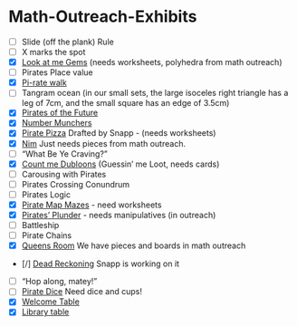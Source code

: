 # Math-Outreach-Exhibits

- [ ] Slide (off the plank) Rule
- [ ] X marks the spot
- [X] [Look at me Gems](./eulerCharacteristic) (needs worksheets, polyhedra from math outreach)
- [ ] Pirates Place value
- [X] [Pi-rate walk](./pi-rateWalk)
- [ ] Tangram ocean (in our small sets, the large isoceles right triangle has a leg of 7cm, and the small square has an edge of 3.5cm)
- [X] [Pirates of the Future](./robots)
- [X] [Number Munchers](./videoGames)
- [X] [Pirate Pizza](./pizza) Drafted by Snapp - (needs worksheets)
- [X] [Nim](./nim) Just needs pieces from math outreach.
- [ ] “What Be Ye Craving?”
- [X] [Count me Dubloons](./count) (Guessin’ me Loot, needs cards)
- [ ] Carousing with Pirates
- [ ] Pirates Crossing Conundrum
- [ ] Pirates Logic
- [X] [Pirate Map Mazes](./mazes) - need worksheets
- [X] [Pirates’ Plunder](./towersOfHanoi) - needs manipulatives (in outreach)
- [ ] Battleship
- [ ] Pirate Chains
- [X] [Queens Room](./chess) We have pieces and boards in math outreach
- [/] [Dead Reckoning](./deadRecoking) Snapp is working on it
- [ ] “Hop along, matey!”
- [ ] [Pirate Dice](./dice) Need dice and cups!
- [X] [Welcome Table](./welcomeTable)
- [X] [Library table](./libraryTable)
